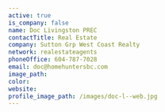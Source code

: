 ```yaml
---
active: true
is_company: false
name: Doc Livingston PREC
contactTitle: Real Estate
company: Sutton Grp West Coast Realty
network: realestateagents
phoneOffice: 604-787-7028
email: doc@homehuntersbc.com
image_path:
color:
website:
profile_image_path: /images/doc-l--web.jpg
---
```



